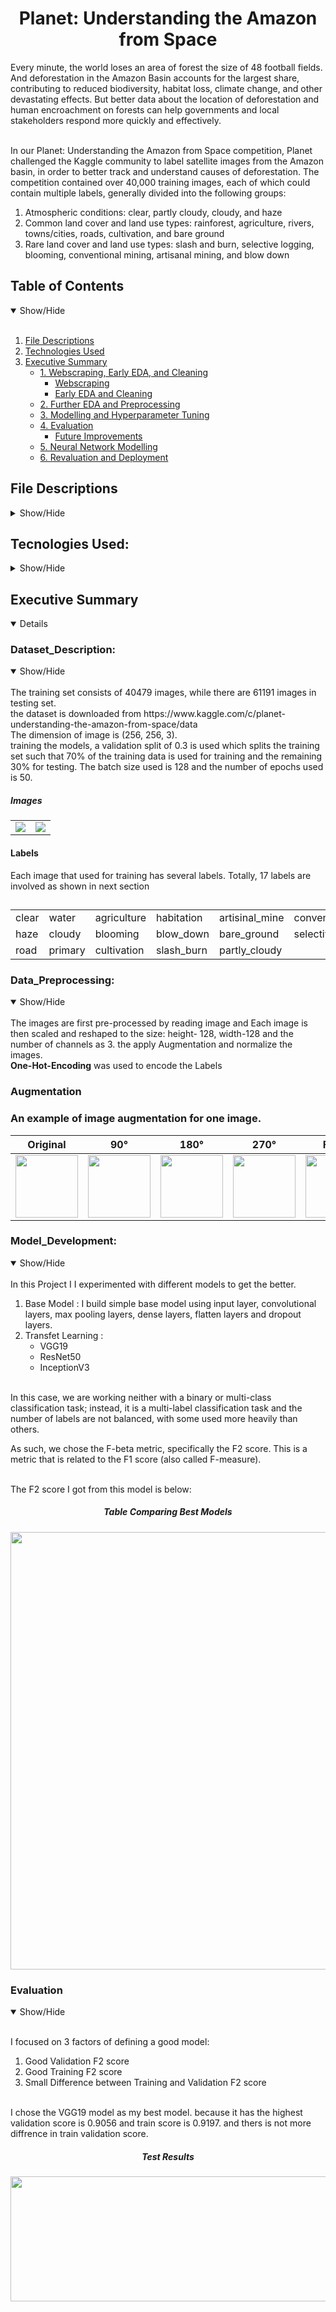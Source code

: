 <h1 align='center'>Planet: Understanding the Amazon from Space</h1>
Every minute, the world loses an area of forest the size of 48 football fields. And deforestation in the Amazon Basin accounts for the largest share, contributing to reduced biodiversity, habitat loss, climate change, and other devastating effects. But better data about the location of deforestation and human encroachment on forests can help governments and local stakeholders respond more quickly and effectively.

<br>In our Planet: Understanding the Amazon from Space competition, Planet challenged the Kaggle community to label satellite images from the Amazon basin, in order to better track and understand causes of deforestation.
The competition contained over 40,000 training images, each of which could contain multiple labels, generally divided into the following groups:
1. Atmospheric conditions: clear, partly cloudy, cloudy, and haze
2. Common land cover and land use types: rainforest, agriculture, rivers, towns/cities, roads, cultivation, and bare ground
3. Rare land cover and land use types: slash and burn, selective logging, blooming, conventional mining, artisanal mining, and blow down



## Table of Contents
<details open>
<summary>Show/Hide</summary>
<br>

1. [ File Descriptions ](#File_Description)
2. [ Technologies Used ](#Technologies_Used)    
3. [ Executive Summary ](#Executive_Summary)
   * [ 1. Webscraping, Early EDA, and Cleaning ](#Webscraping_Early_EDA_and_Cleaning)
       * [ Webscraping ](#Webscraping)
       * [ Early EDA and Cleaning](#Early_EDA_and_Cleaning)
   * [ 2. Further EDA and Preprocessing ](#Further_EDA_and_Preprocessing) 
   * [ 3. Modelling and Hyperparameter Tuning ](#Modelling)
   * [ 4. Evaluation ](#Evaluation)
       * [ Future Improvements ](#Future_Improvements)
   * [ 5. Neural Network Modelling ](#Neural_Network_Modelling)
   * [ 6. Revaluation and Deployment ](#Revaluation)
</details>

## File Descriptions
<details>
<a name="File_Description"></a>
<summary>Show/Hide</summary>
<br>

* <strong>[ Images ](https://github.com/awesomeahi95/Hotel_Review_NLP/tree/master/Images)</strong>: folder containing images used for testing and in readme file.
* <strong>[ Models ](https://github.com/awesomeahi95/Hotel_Review_NLP/tree/master/Models)</strong>: folder containing trained models saved with pickle
    * <strong>model and weight file of Base Model, VGG19, Resnet50, InceptionV3</strong>
    
* <strong>[ static ](https://github.com/awesomeahi95/Hotel_Review_NLP/blob/master/1.Webscraping_Early_EDA_and_Cleaning.ipynb)</strong>: folder containing css and javascript file
* <strong>[ templates ](https://github.com/awesomeahi95/Hotel_Review_NLP/blob/master/2.Further_EDA_and_Preprocessing.ipynb)</strong>: folder containing html files
* <strong>[ Planet.ipynb ](https://github.com/awesomeahi95/Hotel_Review_NLP/blob/master/3.Modelling_and_Hyperparameter_Tuning.ipynb)</strong>: Main File for project
* <strong>[ Procfile ](https://github.com/awesomeahi95/Hotel_Review_NLP/blob/master/4.Evaluation.ipynb)</strong>: file containing script to run app in heroku app
* <strong>[ app.py ](https://github.com/awesomeahi95/Hotel_Review_NLP/blob/master/5.Neural_Network_Modelling.ipynb)</strong>: this file contain script to create web application
* <strong>[ inference.ipynb ](https://github.com/awesomeahi95/Hotel_Review_NLP/blob/master/6.Revaluation_and_Deployment.ipynb)</strong>: this file containing script for prediction on image
* <strong>[ util.py ](https://github.com/awesomeahi95/Hotel_Review_NLP/blob/master/Classification.py)</strong>: this file contain function used in web application
</details>

## Tecnologies Used:
<details>
<a name="Technologies_Used"></a>
<summary>Show/Hide</summary>
<br>
    
* <strong>Python</strong>
* <strong>Pandas</strong>
* <strong>Numpy</strong>
* <strong>Matplotlib</strong>
* <strong>Scikit-Learn</strong>
* <strong>Open-Cv</strong>
* <strong>Keras</strong>
* <strong>Tensorflow</strong>
* <strong>Flask</strong>
* <strong>Heroku</strong>
</details>

   
<a name="Executive_Summary"></a>
## Executive Summary
<details open>


<a name="Dataset_Description"></a>
### Dataset_Description:
<details open>
<summary>Show/Hide</summary>
<br>
The training set consists of 40479 images, while there are 61191 images in testing set.
<br>the dataset is downloaded from https://www.kaggle.com/c/planet-understanding-the-amazon-from-space/data
<br>The dimension of image is  (256, 256, 3).
<br> training the models, a validation split of 0.3 is used which splits the training set such that 70% of the training data is used for training and the remaining 30% for testing. The batch size used is 128
and the number of epochs used is 50.

<h5>Images</h5>
<table><tr><td><img src='https://github.com/HardikMochi/Planet-Understanding-the-Amazon-from-Space/blob/main/Images/3.jpg' ></td><td><img src='https://github.com/HardikMochi/Planet-Understanding-the-Amazon-from-Space/blob/main/Images/4.jpg' ></td></tr></table>

<h4>Labels</h4>
Each image that used for training has several labels. Totally, 17 labels are involved as shown in next section
<br><h2></h2>
<table>
  <tr>
    <td>clear</td>
    <td>water</td>
    <td>agriculture</td>
    <td>habitation</td>
    <td>artisinal_mine</td>
    <td>conventional_mine</td>
  </tr>
  <tr>
    <td>haze</td>
    <td>cloudy</td>
    <td>blooming</td>
    <td>blow_down</td>
    <td>bare_ground</td>
    <td>selective_logging</td>
  </tr>
  <tr>
    <td>road</td>
    <td>primary</td>
    <td>cultivation</td>
    <td>slash_burn</td>
    <td>partly_cloudy</td>
    <td></td>
  </tr>
</table>

</detail>

<a name="Data_Preprocessing"></a>
### Data_Preprocessing:
<details open>
<summary>Show/Hide</summary>
<br>
The images are first pre-processed by reading image and  Each  image is then scaled and reshaped to the size: height- 128, width-128 and the number of channels as 3.
the apply Augmentation and normalize the images.
<br><b>One-Hot-Encoding</b> was used to encode the Labels

<h3>Augmentation<h3>

An example of image augmentation for one image.

Original | 90° | 180° | 270° | Flip H | Flip V
---------|-----|------|------|--------|-------
<img src="https://github.com/HardikMochi/Planet-Understanding-the-Amazon-from-Space/blob/main/Images/7.jpg" width="100"> | <img src="https://github.com/HardikMochi/Planet-Understanding-the-Amazon-from-Space/blob/main/Images/7_90.jpg" width="100"> | <img src="https://github.com/HardikMochi/Planet-Understanding-the-Amazon-from-Space/blob/main/Images/7_180.jpg" width="100"> | <img src="https://github.com/HardikMochi/Planet-Understanding-the-Amazon-from-Space/blob/main/Images/7_270.jpg" width="100"> | <img src="https://github.com/HardikMochi/Planet-Understanding-the-Amazon-from-Space/blob/main/Images/7_flipH.png" width="100"> | <img src="https://github.com/HardikMochi/Planet-Understanding-the-Amazon-from-Space/blob/main/Images/7_flipV.png" width="100">

</details>



<a name="Model_Development"></a>
### Model_Development:
<details open>
<summary>Show/Hide</summary>
<br>
In this Project I I experimented with different models to get the better.
<br>


1. Base Model :  I build simple base model using  input layer, convolutional layers, max pooling layers, dense layers, flatten layers  and dropout layers.
2. Transfet Learning :
   * VGG19 
   * ResNet50
   * InceptionV3
   
<br>In this case, we are working neither with a binary or multi-class classification task; instead, it is a multi-label classification task and the number of labels are not balanced, with some used more heavily than others.

As such, we chose the F-beta metric, specifically the F2 score. This is a metric that is related to the F1 score (also called F-measure).   

<br> The F2 score I got from this model is below:

<h5 align="center">Table Comparing Best Models</h5>
<p align="center">
  <img src="https://github.com/HardikMochi/Planet-Understanding-the-Amazon-from-Space/blob/main/Images/15.PNG" width=700,height=400>
</p>
</details>

<a name="Evaluation"></a>
### Evaluation
<details open>
<summary>Show/Hide</summary>
<br>

I focused on 3 factors of defining a good model:

1. Good Validation F2 score
2. Good Training  F2 score
3. Small Difference between Training and Validation F2 score

<br>I chose the VGG19 model as my best model. because it has the highest validation score is 0.9056 and  train score is 0.9197. and thers is not more diffrence in train validation score.

<h5 align="center">Test Results</h5>
<p align="center">
  <img src="https://github.com/HardikMochi/Planet-Understanding-the-Amazon-from-Space/blob/main/Images/16.PNG" width=600 height=200>
</p>

    
</details>
